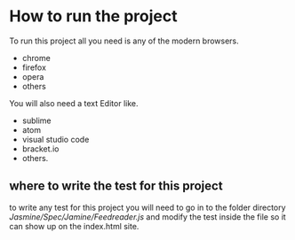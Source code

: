 # How to run the project

To run this project all you need is any of the modern browsers.

* chrome
* firefox 
* opera
* others

You will also need a text Editor like.

*  sublime 
*  atom
* visual studio code
*  bracket.io
*  others.

## where to write the test for this project 

to write any test for this project you will need to go in to the folder directory *Jasmine/Spec/Jamine/Feedreader.js*
and modify the test inside the file so it can show up on the index.html site.



